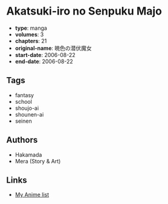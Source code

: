 # Akatsuki-iro no Senpuku Majo

-   **type**: manga
-   **volumes**: 3
-   **chapters**: 21
-   **original-name**: 暁色の潜伏魔女
-   **start-date**: 2006-08-22
-   **end-date**: 2006-08-22

## Tags

-   fantasy
-   school
-   shoujo-ai
-   shounen-ai
-   seinen

## Authors

-   Hakamada
-   Mera (Story & Art)

## Links

-   [My Anime list](https://myanimelist.net/manga/93461/Akatsuki-iro_no_Senpuku_Majo)
